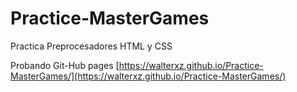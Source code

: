 # Practice-MasterGames
Practica Preprocesadores HTML y CSS

Probando Git-Hub pages
[https://walterxz.github.io/Practice-MasterGames/](https://walterxz.github.io/Practice-MasterGames/)
